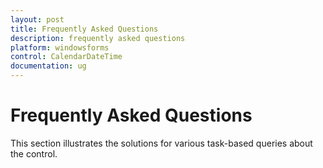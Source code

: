 ```yaml
---
layout: post
title: Frequently Asked Questions
description: frequently asked questions
platform: windowsforms
control: CalendarDateTime
documentation: ug
---
```

# Frequently Asked Questions

This section illustrates the solutions for various task-based queries about the control.